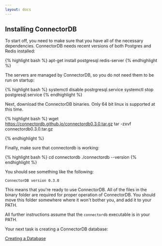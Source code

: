 ```yaml
---
layout: docs
---
```

## Installing ConnectorDB

To start off, you need to make sure that you have all of the necessary dependencies. ConnectorDB needs recent versions of both Postgres and Redis installed:

{% highlight bash %}
apt-get install postgresql redis-server
{% endhighlight %}

The servers are managed by ConnectorDB, so you do not need them to be run on startup:

{% highlight bash %}
systemctl disable postrgresql.service
systemctl stop postgresql.service
{% endhighlight %}

Next, download the ConnectorDB binaries. Only 64 bit linux is supported at this time.

{% highlight bash %}
wget https://connectordb.github.io/connectordb0.3.0.tar.gz
tar -zxvf connectordb0.3.0.tar.gz

{% endhighlight %}

Finally, make sure that connectordb is working:

{% highlight bash %}
cd connectordb
./connectordb --version
{% endhighlight %}

You should see something like the following:

~~~~~~~~~~~~~~~
ConnectorDB version 0.3.0
~~~~~~~~~~~~~~~

This means that you're ready to use ConnectorDB. All of the files in the binary folder are required for proper operation of ConnectorDB.
You should move this folder somewhere where it won't bother you, and add it to your PATH.

 All further instructions assume that the `connectordb` executable is in your PATH.

 Your next task is creating a ConnectorDB database:

<a href="/docs/creating.html" class="button alt">Creating a Database <i class="fa fa-arrow-right"></i></a>
